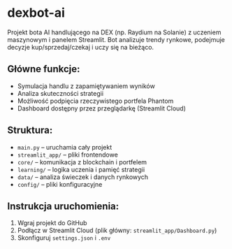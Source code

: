 # dexbot-ai

Projekt bota AI handlującego na DEX (np. Raydium na Solanie) z uczeniem maszynowym i panelem Streamlit.
Bot analizuje trendy rynkowe, podejmuje decyzje kup/sprzedaj/czekaj i uczy się na bieżąco.

## Główne funkcje:
- Symulacja handlu z zapamiętywaniem wyników
- Analiza skuteczności strategii
- Możliwość podpięcia rzeczywistego portfela Phantom
- Dashboard dostępny przez przeglądarkę (Streamlit Cloud)

## Struktura:
- `main.py` – uruchamia cały projekt
- `streamlit_app/` – pliki frontendowe
- `core/` – komunikacja z blockchain i portfelem
- `learning/` – logika uczenia i pamięć strategii
- `data/` – analiza świeczek i danych rynkowych
- `config/` – pliki konfiguracyjne

## Instrukcja uruchomienia:
1. Wgraj projekt do GitHub
2. Podłącz w Streamlit Cloud (plik główny: `streamlit_app/Dashboard.py`)
3. Skonfiguruj `settings.json` i `.env`